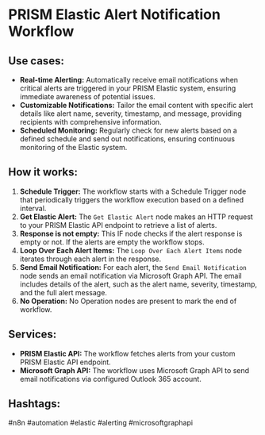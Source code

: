 # PRISM Elastic Alert Notification Workflow

## Use cases:

- **Real-time Alerting:** Automatically receive email notifications when critical alerts are triggered in your PRISM Elastic system, ensuring immediate awareness of potential issues.
- **Customizable Notifications:** Tailor the email content with specific alert details like alert name, severity, timestamp, and message, providing recipients with comprehensive information.
- **Scheduled Monitoring:** Regularly check for new alerts based on a defined schedule and send out notifications, ensuring continuous monitoring of the Elastic system.

## How it works:

1.  **Schedule Trigger:** The workflow starts with a Schedule Trigger node that periodically triggers the workflow execution based on a defined interval.
2.  **Get Elastic Alert:** The `Get Elastic Alert` node makes an HTTP request to your PRISM Elastic API endpoint to retrieve a list of alerts.
3.  **Response is not empty:** This IF node checks if the alert response is empty or not. If the alerts are empty the workflow stops.
4.  **Loop Over Each Alert Items:** The `Loop Over Each Alert Items` node iterates through each alert in the response.
5.  **Send Email Notification:** For each alert, the `Send Email Notification` node sends an email notification via Microsoft Graph API. The email includes details of the alert, such as the alert name, severity, timestamp, and the full alert message.
6.  **No Operation:** No Operation nodes are present to mark the end of workflow.

## Services:

-   **PRISM Elastic API:** The workflow fetches alerts from your custom PRISM Elastic API endpoint.
-   **Microsoft Graph API:** The workflow uses Microsoft Graph API to send email notifications via configured Outlook 365 account.

## Hashtags:

#n8n #automation #elastic #alerting #microsoftgraphapi
